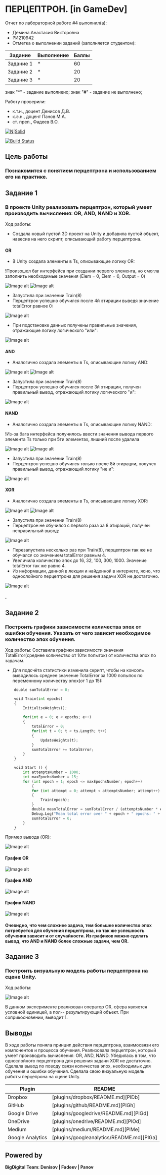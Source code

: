# ПЕРЦЕПТРОН. [in GameDev]
Отчет по лабораторной работе #4 выполнил(а):
- Демина Анастасия Викторовна
- РИ210942
- Отметка о выполнении заданий (заполняется студентом):

| Задание | Выполнение | Баллы |
| ------ | ------ | ------ |
| Задание 1 | * | 60 |
| Задание 2 | * | 20 |
| Задание 3 | * | 20 |

знак "*" - задание выполнено; знак "#" - задание не выполнено;

Работу проверили:
- к.т.н., доцент Денисов Д.В.
- к.э.н., доцент Панов М.А.
- ст. преп., Фадеев В.О.

[![N|Solid](https://cldup.com/dTxpPi9lDf.thumb.png)](https://nodesource.com/products/nsolid)

[![Build Status](https://travis-ci.org/joemccann/dillinger.svg?branch=master)](https://travis-ci.org/joemccann/dillinger)

## Цель работы
### Познакомится с понятием перцептрона и использованием его на практике.

## Задание 1
### В проекте Unity реализовать перцептрон, который умеет производить вычисления: OR, AND, NAND и XOR.
Ход работы:
- Cоздала новый пустой 3D проект на Unity и добавила пустой объект, навесив на него скрипт, описывающий работу перцептрона.
#### OR
- В Unity создала элементы в Ts, описывающие логику OR:

!Произошел баг интерфейса при создании первого элемента, но смогла заполнить необходимые значения (Elem = 0, Elem = 0, Output = 0)

![Image alt](https://github.com/cutterror/DA-in_gameDev-lab4/blob/main/images/num1/OR/1.png)
![Image alt](https://github.com/cutterror/DA-in_gameDev-lab4/blob/main/images/num1/OR/2.png)
- Запустила при значении Train(8)
- Перцептрон успешно обучился после 4й этирации выведя значение totalError равное 0:

![Image alt](https://github.com/cutterror/DA-in_gameDev-lab4/blob/main/images/num1/OR/3.png)
- При подстановке данных получены правильные значения, отражающие логику логического "или":

![Image alt](https://github.com/cutterror/DA-in_gameDev-lab4/blob/main/images/num1/OR/4.png)

#### AND
- Аналогично создала элементы в Ts, описывающие логику AND:

![Image alt](https://github.com/cutterror/DA-in_gameDev-lab4/blob/main/images/num1/AND/1.png)
![Image alt](https://github.com/cutterror/DA-in_gameDev-lab4/blob/main/images/num1/AND/2.png)

- Запустила при значении Train(8)
- Перцептрон успешно обучился после 3й этирации, получен правильный вывод, отражающий логику логического "и":

![Image alt](https://github.com/cutterror/DA-in_gameDev-lab4/blob/main/images/num1/AND/3.png)

#### NAND
- Аналогично создала элементы в Ts, описывающие логику NAND:

!Из-за бага интерфейса получилось ввести значения вывода первого элемента Ts только при 5ти элементах, лишний после удалила

![Image alt](https://github.com/cutterror/DA-in_gameDev-lab4/blob/main/images/num1/NAND/1.png)
![Image alt](https://github.com/cutterror/DA-in_gameDev-lab4/blob/main/images/num1/NAND/2.png)

- Запустила при значении Train(8)
- Перцептрон успешно обучился только после 8й этирации, получен правильный вывод, отражающий логику "не и":

![Image alt](https://github.com/cutterror/DA-in_gameDev-lab4/blob/main/images/num1/NAND/3.png)

#### XOR

- Аналогично создала элементы в Ts, описывающие логику XOR:

![Image alt](https://github.com/cutterror/DA-in_gameDev-lab4/blob/main/images/num1/XOR/1.png)
![Image alt](https://github.com/cutterror/DA-in_gameDev-lab4/blob/main/images/num1/XOR/2.png)

- Запустила при значении Train(8)
- Перцептрон не обучился с первого раза за 8 этираций, получен неправильный вывод:

![Image alt](https://github.com/cutterror/DA-in_gameDev-lab4/blob/main/images/num1/XOR/3.png)

- Перезапустила несколько раз при Train(8), перцептрон так же не обучался со значением totalError равным 4.
- Увеличила количество эпох до 16, 32, 100, 300, 1000. Значение totalError так же равно 4.
- Из информации, данной в лекции и найденной в интернете, ясно, что однослойного перцептрона для решения задачи XOR не достаточно.

![Image alt](https://github.com/cutterror/DA-in_gameDev-lab4/blob/main/images/num1/XOR/4.png)

#### .


## Задание 2
### Построить графики зависимости количества эпох от ошибки обучения. Указать от чего зависит необходимое количество эпох обучения.
Ход работы:
Составила графики зависимости значения TotalError(среднее количество от 10ти попыток) от количества эпох по задачам. 

- Для подсчёта статистики изменила скрипт, чтобы на консоль выводилось среднее значение TotalError за 1000 попыпок по переменному количеству эпох(от 1 до 15):

```py
	double sumTotalError = 0;

	void Train(int epochs)
	{
		InitialiseWeights();
		
		for(int e = 0; e < epochs; e++)
		{
			totalError = 0;
			for(int t = 0; t < ts.Length; t++)
			{
				UpdateWeights(t);
			}
			sumTotalError += totalError;
		}
	}

	void Start () {
		int attemptsNumber = 1000;
		int maxEpochsNumber = 15;
		for (int epoch = 1; epoch <= maxEpochsNumber; epoch++)
        	{
			for (int attempt = 0; attempt < attemptsNumber; attempt++)
			{
				Train(epoch);
			}
			double meanTotalError = sumTotalError / (attemptsNumber * epoch);
			Debug.Log("Mean total error over " + epoch + " epochs: " + meanTotalError);
			sumTotalError = 0;
		}
	}
```

Пример вывода (OR):

![Image alt](https://github.com/cutterror/DA-in_gameDev-lab4/blob/main/images/num2/1.png)

#### График OR

![Image alt](https://github.com/cutterror/DA-in_gameDev-lab4/blob/main/images/num2/2.png)

#### График AND

![Image alt](https://github.com/cutterror/DA-in_gameDev-lab4/blob/main/images/num2/3.png)

#### График NAND

![Image alt](https://github.com/cutterror/DA-in_gameDev-lab4/blob/main/images/num2/4.png)

#### Очевидно, что чем сложнее задача, тем большее количество эпох потребуется для обучения перцептрона, но так же успешность обучения зависит и от случайности. Из графиков можно сделать вывод, что AND и NAND более сложные задачи, чем OR.

## Задание 3
### Построить визуальную модель работы перцептрона на сцене Unity. 
Ход работы:

![Image alt](https://github.com/cutterror/DA-in_gameDev-lab4/blob/main/images/1.gif)

В данном эксперименте реализован оператор OR, сфера является условной единицей, а пол-- результирующий объект. При соприкосновении, выводит 1.

## Выводы

В ходе работы поняла принцип действия перцептрона, взаимосвязи его компонентов и процесса обучения. Реализовала перцептрон, который умеет производить вычисления: OR, AND, NAND. Убедилась в том, что однослойного перцептрона для решения задачи XOR не достаточно. Сделала вывод по поводу связи количества эпох, необходимых для обучения и ошибки обучения. Сделала свою визуальную модель работы перцепрона на сцене Unity.


| Plugin | README |
| ------ | ------ |
| Dropbox | [plugins/dropbox/README.md][PlDb] |
| GitHub | [plugins/github/README.md][PlGh] |
| Google Drive | [plugins/googledrive/README.md][PlGd] |
| OneDrive | [plugins/onedrive/README.md][PlOd] |
| Medium | [plugins/medium/README.md][PlMe] |
| Google Analytics | [plugins/googleanalytics/README.md][PlGa] |

## Powered by

**BigDigital Team: Denisov | Fadeev | Panov**
